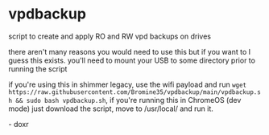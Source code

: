 # vpdbackup
script to create and apply RO and RW vpd backups on drives

there aren't many reasons you would need to use this but if you want to I guess this exists. you'll need to mount your USB to some directory prior to running the script

if you're using this in shimmer legacy, use the wifi payload and run `wget https://raw.githubusercontent.com/Bromine35/vpdbackup/main/vpdbackup.sh && sudo bash vpdbackup.sh`, if you're running this in ChromeOS (dev mode) just download the script, move to /usr/local/ and run it.

\- doxr
